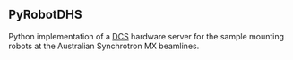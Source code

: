 ## PyRobotDHS

Python implementation of a
[DCS](http://smb.slac.stanford.edu/research/developments/blu-ice/) hardware
server for the sample mounting robots at the Australian Synchrotron MX
beamlines.
